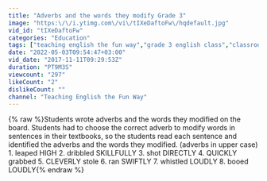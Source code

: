 ```yaml
---
title: "Adverbs and the words they modify Grade 3"
image: "https:\/\/i.ytimg.com\/vi\/tIXeDaftoFw\/hqdefault.jpg"
vid_id: "tIXeDaftoFw"
categories: "Education"
tags: ["teaching english the fun way","grade 3 english class","classroom management"]
date: "2022-05-03T09:54:47+03:00"
vid_date: "2017-11-11T09:29:53Z"
duration: "PT9M3S"
viewcount: "297"
likeCount: "2"
dislikeCount: ""
channel: "Teaching English the Fun Way"
---
```

{% raw %}Students wrote adverbs and the words they modified on the board. Students had to choose the correct adverb to modify words in sentences in their textbooks, so the students read each sentence and identified the adverbs and the words they modified. (adverbs in upper case) 1. leaped HIGH 2. dribbled SKILLFULLY 3. shot DIRECTLY 4. QUICKLY grabbed 5. CLEVERLY stole 6. ran SWIFTLY 7. whistled LOUDLY 8. booed LOUDLY{% endraw %}
